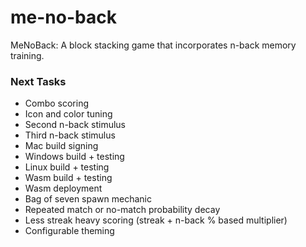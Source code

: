 # me-no-back
MeNoBack: A block stacking game that incorporates n-back memory training.


### Next Tasks
- Combo scoring
- Icon and color tuning
- Second n-back stimulus
- Third n-back stimulus
- Mac build signing
- Windows build + testing
- Linux build + testing
- Wasm build + testing
- Wasm deployment
- Bag of seven spawn mechanic
- Repeated match or no-match probability decay
- Less streak heavy scoring (streak + n-back % based multiplier)
- Configurable theming